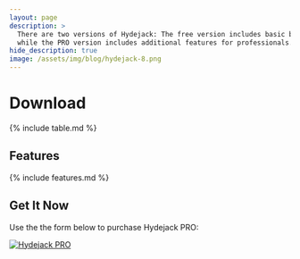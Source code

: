 ```yaml
---
layout: page
description: >
  There are two versions of Hydejack: The free version includes basic blogging functionality,
  while the PRO version includes additional features for professionals.
hide_description: true
image: /assets/img/blog/hydejack-8.png
---
```


# Download

{% include table.md %}

## Features
{% include features.md %}

## Get It Now

Use the the form below to purchase Hydejack PRO:

<a class="no-mark" href="https://buy.polar.sh/polar_cl_CczddJM50iZgR_iuUhc_54RcSg1KasTEJtOSqTvlpUI"><img src="https://polar.sh/embed/product.svg?organizationId=b750a733-43ac-41dd-acee-c0433b7c3d34&productId=6533b366-39b9-4af1-a7e4-9fbdbd658d2b" alt="Hydejack PRO" /></a>


[blog]: /blog/
[portfolio]: showcase.md
[resume]: resume.md
[download]: download.md
[welcome]: README.md
[forms]: forms-by-example.md

[features]: #features
[news]: README.md#build-an-audience
[syntax]: README.md#syntax-highlighting
[latex]: hydejack/_posts/2018-06-01-example-content-iii.md#math
[dark]: hydejack/_posts/2018-09-01-introducing-dark-mode.md
[search]: #_search-input
[grid]: _featured_categories/hydejack.md

[lic]: LICENSE.md
[pro]: licenses/PRO.md
[docs]: docs/README.md
[ofln]: docs/advanced.md#enabling-offline-support

[kit]: https://github.com/hydecorp/hydejack-starter-kit/releases
[src]: https://github.com/hydecorp/hydejack
[gem]: https://rubygems.org/gems/jekyll-theme-hydejack
[buy]: https://buy.polar.sh/polar_cl_CczddJM50iZgR_iuUhc_54RcSg1KasTEJtOSqTvlpUI

[gpss]: https://developers.google.com/speed/pagespeed/insights/?url=https%3A%2F%2Fhydejack.com%2Fdocs%2F
[rouge]: http://rouge.jneen.net
[katex]: https://khan.github.io/KaTeX/
[mathjax]: https://www.mathjax.org/
